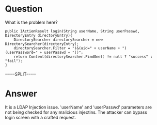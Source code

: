 # Question
 
What is the problem here?
 
```
public IActionResult login(String userName, String userPasswd, DirectoryEntry directoryEntry){
    DirectorySearcher directorySearcher = new DirectorySearcher(directoryEntry);
    directorySearcher.Filter = "(&(uid=" + userName + ")(userPassword=" + userPasswd + "))";
    return Content(directorySearcher.FindOne() != null ? "success" : "fail");
}
```
 
-----SPLIT-----
 
# Answer

It is a LDAP Injection issue. 'userName' and 'userPasswd' parameters are not being checked for any malicious injectins. The attacker can bypass login screen with a crafted request.